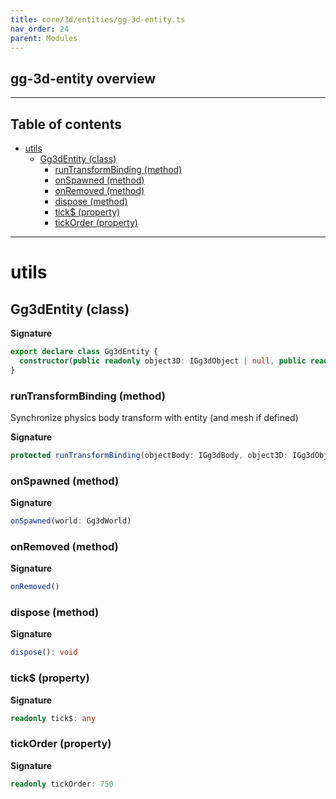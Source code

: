 ```yaml
---
title: core/3d/entities/gg-3d-entity.ts
nav_order: 24
parent: Modules
---
```


## gg-3d-entity overview

---

<h2 class="text-delta">Table of contents</h2>

- [utils](#utils)
  - [Gg3dEntity (class)](#gg3dentity-class)
    - [runTransformBinding (method)](#runtransformbinding-method)
    - [onSpawned (method)](#onspawned-method)
    - [onRemoved (method)](#onremoved-method)
    - [dispose (method)](#dispose-method)
    - [tick$ (property)](#tick-property)
    - [tickOrder (property)](#tickorder-property)

---

# utils

## Gg3dEntity (class)

**Signature**

```ts
export declare class Gg3dEntity {
  constructor(public readonly object3D: IGg3dObject | null, public readonly objectBody: IGg3dBody | null = null)
}
```

### runTransformBinding (method)

Synchronize physics body transform with entity (and mesh if defined)

**Signature**

```ts
protected runTransformBinding(objectBody: IGg3dBody, object3D: IGg3dObject | null): void
```

### onSpawned (method)

**Signature**

```ts
onSpawned(world: Gg3dWorld)
```

### onRemoved (method)

**Signature**

```ts
onRemoved()
```

### dispose (method)

**Signature**

```ts
dispose(): void
```

### tick$ (property)

**Signature**

```ts
readonly tick$: any
```

### tickOrder (property)

**Signature**

```ts
readonly tickOrder: 750
```
